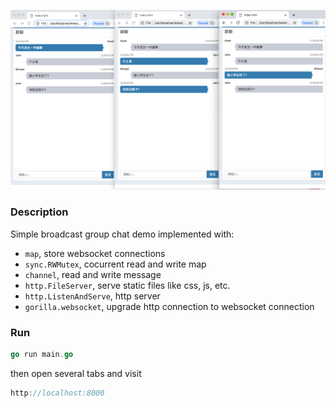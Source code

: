 ![](doc/chat.png)

### Description

Simple broadcast group chat demo implemented with:

* `map`, store websocket connections
* `sync.RWMutex`, cocurrent read and write map
* `channel`, read and write message
* `http.FileServer`, serve static files like css, js, etc.
* `http.ListenAndServe`, http server
* `gorilla.websocket`, upgrade http connection to websocket connection

### Run

```go
go run main.go
```

then open several tabs and visit

```go
http://localhost:8000
```